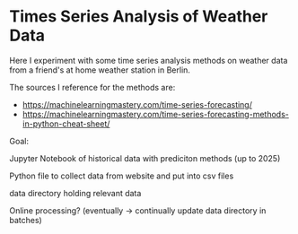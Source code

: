 # Times Series Analysis of Weather Data

Here I experiment with some time series analysis methods on weather data from a friend's at home weather station in Berlin.

The sources I reference for the methods are:
- https://machinelearningmastery.com/time-series-forecasting/
- https://machinelearningmastery.com/time-series-forecasting-methods-in-python-cheat-sheet/


Goal:

Jupyter Notebook of historical data with prediciton methods (up to 2025)

Python file to collect data from website and put into csv files

data directory holding relevant data

Online processing? (eventually -> continually update data directory in batches)


